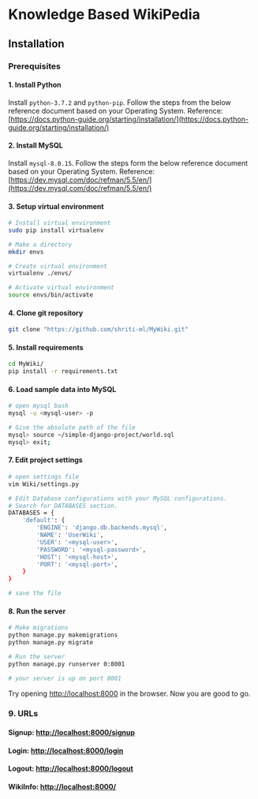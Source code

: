 # Knowledge Based WikiPedia
## Installation

### Prerequisites

#### 1. Install Python
Install ```python-3.7.2``` and ```python-pip```. Follow the steps from the below reference document based on your Operating System.
Reference: [https://docs.python-guide.org/starting/installation/](https://docs.python-guide.org/starting/installation/)

#### 2. Install MySQL
Install ```mysql-8.0.15```. Follow the steps form the below reference document based on your Operating System.
Reference: [https://dev.mysql.com/doc/refman/5.5/en/](https://dev.mysql.com/doc/refman/5.5/en/)
#### 3. Setup virtual environment
```bash
# Install virtual environment
sudo pip install virtualenv

# Make a directory
mkdir envs

# Create virtual environment
virtualenv ./envs/

# Activate virtual environment
source envs/bin/activate
```

#### 4. Clone git repository
```bash
git clone "https://github.com/shriti-ml/MyWiki.git"
```

#### 5. Install requirements
```bash
cd MyWiki/
pip install -r requirements.txt
```

#### 6. Load sample data into MySQL
```bash
# open mysql bash
mysql -u <mysql-user> -p

# Give the absolute path of the file
mysql> source ~/simple-django-project/world.sql
mysql> exit;

```
#### 7. Edit project settings
```bash
# open settings file
vim Wiki/settings.py

# Edit Database configurations with your MySQL configurations.
# Search for DATABASES section.
DATABASES = {
    'default': {
        'ENGINE': 'django.db.backends.mysql',
        'NAME': 'UserWiki',
        'USER': '<mysql-user>',
        'PASSWORD': '<mysql-password>',
        'HOST': '<mysql-host>',
        'PORT': '<mysql-port>',
    }
}

# save the file
```
#### 8. Run the server
```bash
# Make migrations
python manage.py makemigrations
python manage.py migrate

# Run the server
python manage.py runserver 0:8001

# your server is up on port 8001
```
Try opening [http://localhost:8000](http://localhost:8000) in the browser.
Now you are good to go.

### 9. URLs
#### Signup: [http://localhost:8000/signup](http://localhost:8000/signup)
#### Login: [http://localhost:8000/login](http://localhost:8000/login)
#### Logout: [http://localhost:8000/logout](http://localhost:8000/logout)
#### WikiInfo: [http://localhost:8000/](http://localhost:8000/)
